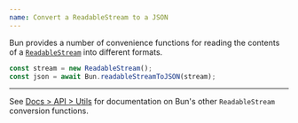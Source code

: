 ```yaml
---
name: Convert a ReadableStream to a JSON
---
```


Bun provides a number of convenience functions for reading the contents of a [`ReadableStream`](https://developer.mozilla.org/en-US/docs/Web/API/ReadableStream) into different formats.

```ts
const stream = new ReadableStream();
const json = await Bun.readableStreamToJSON(stream);
```

---

See [Docs > API > Utils](/docs/api/utils#bun-readablestreamto) for documentation on Bun's other `ReadableStream` conversion functions.
